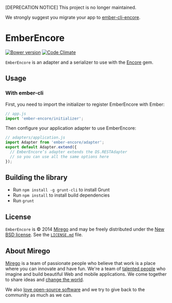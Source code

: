 [DEPRECATION NOTICE] This project is no longer maintained.

We strongly suggest you migrate your app to [ember-cli-encore](https://github.com/mirego/ember-cli-encore).

# EmberEncore

[![Bower version](https://badge.fury.io/bo/ember-encore.svg)](http://badge.fury.io/bo/ember-encore)
[![Code Climate](http://img.shields.io/codeclimate/github/mirego/ember-encore.svg)](https://codeclimate.com/github/mirego/ember-encore)

`EmberEncore` is an adapter and a serializer to use with the [Encore](https://github.com/mirego/encore) gem.

## Usage

### With ember-cli

First, you need to import the initializer to register EmberEncore with Ember:

```js
// app.js
import 'ember-encore/initializer';
```

Then configure your application adapter to use EmberEncore:

```js
// adapters/application.js
import Adapter from 'ember-encore/adapter';
export default Adapter.extend({
  // EmberEncore’s adapter extends the DS.RESTAdapter
  // so you can use all the same options here
});
```

## Building the library

- Run `npm install -g grunt-cli` to install Grunt
- Run `npm install` to install build dependencies
- Run `grunt`

## License

`EmberEncore` is © 2014 [Mirego](http://www.mirego.com) and may be freely distributed under the [New BSD license](http://opensource.org/licenses/BSD-3-Clause).
See the [`LICENSE.md`](https://github.com/mirego/ember-encore/blob/master/LICENSE.md) file.

## About Mirego

[Mirego](http://mirego.com) is a team of passionate people who believe that work is a place where you can innovate and have fun. We're a team of [talented people](http://life.mirego.com) who imagine and build beautiful Web and mobile applications. We come together to share ideas and [change the world](http://mirego.org).

We also [love open-source software](http://open.mirego.com) and we try to give back to the community as much as we can.
